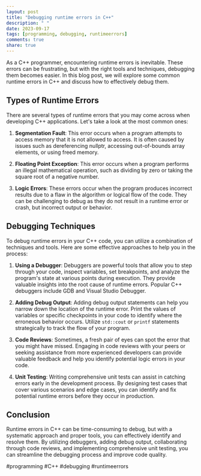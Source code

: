 ```yaml
---
layout: post
title: "Debugging runtime errors in C++"
description: " "
date: 2023-09-17
tags: [programming, debugging, runtimeerrors]
comments: true
share: true
---
```


As a C++ programmer, encountering runtime errors is inevitable. These errors can be frustrating, but with the right tools and techniques, debugging them becomes easier. In this blog post, we will explore some common runtime errors in C++ and discuss how to effectively debug them.

## Types of Runtime Errors

There are several types of runtime errors that you may come across when developing C++ applications. Let's take a look at the most common ones:

1. **Segmentation Fault**: This error occurs when a program attempts to access memory that it is not allowed to access. It is often caused by issues such as dereferencing nullptr, accessing out-of-bounds array elements, or using freed memory.

2. **Floating Point Exception**: This error occurs when a program performs an illegal mathematical operation, such as dividing by zero or taking the square root of a negative number.

3. **Logic Errors**: These errors occur when the program produces incorrect results due to a flaw in the algorithm or logical flow of the code. They can be challenging to debug as they do not result in a runtime error or crash, but incorrect output or behavior.

## Debugging Techniques

To debug runtime errors in your C++ code, you can utilize a combination of techniques and tools. Here are some effective approaches to help you in the process:

1. **Using a Debugger**: Debuggers are powerful tools that allow you to step through your code, inspect variables, set breakpoints, and analyze the program's state at various points during execution. They provide valuable insights into the root cause of runtime errors. Popular C++ debuggers include GDB and Visual Studio Debugger.

2. **Adding Debug Output**: Adding debug output statements can help you narrow down the location of the runtime error. Print the values of variables or specific checkpoints in your code to identify where the erroneous behavior occurs. Utilize `std::cout` or `printf` statements strategically to track the flow of your program.

3. **Code Reviews**: Sometimes, a fresh pair of eyes can spot the error that you might have missed. Engaging in code reviews with your peers or seeking assistance from more experienced developers can provide valuable feedback and help you identify potential logic errors in your code.

4. **Unit Testing**: Writing comprehensive unit tests can assist in catching errors early in the development process. By designing test cases that cover various scenarios and edge cases, you can identify and fix potential runtime errors before they occur in production.

## Conclusion

Runtime errors in C++ can be time-consuming to debug, but with a systematic approach and proper tools, you can effectively identify and resolve them. By utilizing debuggers, adding debug output, collaborating through code reviews, and implementing comprehensive unit testing, you can streamline the debugging process and improve code quality.

#programming #C++ #debugging #runtimeerrors